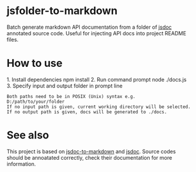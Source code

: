 # jsfolder-to-markdown

Batch generate markdown API documentation from a folder of [jsdoc](http://usejsdoc.org) annotated source code. Useful for injecting API docs into project README files.

# How to use
1\. Install dependencies
npm install
2\. Run command prompt
node ./docs.js
3\. Specify input and output folder in prompt line
```
Both paths need to be in POSIX (Unix) syntax e.g. D:/path/to/your/folder
If no input path is given, current working directory will be selected.
If no output path is given, docs will be generated to ./docs.
```
# See also
This project is based on [jsdoc-to-markdown](https://github.com/jsdoc2md/jsdoc-to-markdown) and [jsdoc](http://usejsdoc.org). Source codes should be annoatated correctly, check their documentation for more information. 
